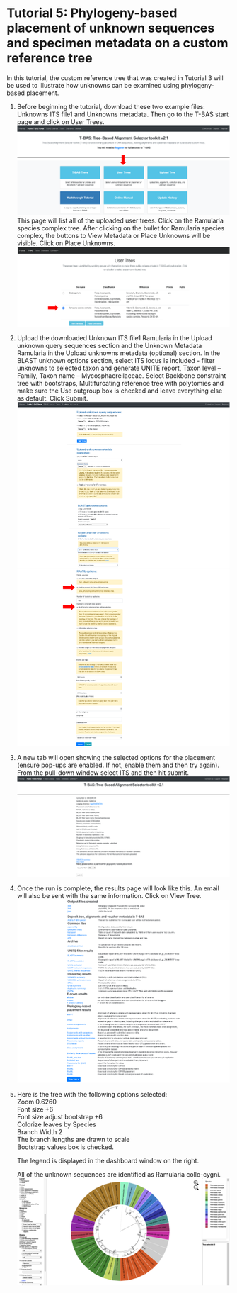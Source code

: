 # Tutorial 5: Phylogeny-based placement of unknown sequences and specimen metadata on a custom reference tree

In this tutorial, the custom reference tree that was created in Tutorial 3 will be used to illustrate how unknowns can be examined using phylogeny-based placement. 
 
1. Before beginning the tutorial, download these two example files: Unknowns ITS file1 and Unknowns metadata. Then go to the T-BAS start page and click on User Trees.  
![](images/tbas-tutorial5/Tutorial5.1.1.png)
    This page will list all of the uploaded user trees. Click on the Ramularia species complex tree. After clicking on the bullet for Ramularia species complex, the buttons to View Metadata or Place Unknowns will be visible. Click on Place Unknowns.
![](images/tbas-tutorial5/Tutorial5.1.2.png)

2. Upload the downloaded Unknown ITS file1 Ramularia in the Upload unknown query sequences section and the Unknown Metadata Ramularia in the Upload unknowns metadata (optional) section. In the BLAST unknown options section, select ITS locus is included - filter unknowns to selected taxon and generate UNITE report, Taxon level – Family, Taxon name – Mycosphaerellaceae. Select Backbone constraint tree with bootstraps, Multifurcating reference tree with polytomies and make sure the Use outgroup box is checked and leave everything else as default. Click Submit.
![](images/tbas-tutorial5/Tutorial5.2.1.png)
![](images/tbas-tutorial5/Tutorial5.2.2.png)

3. A new tab will open showing the selected options for the placement (ensure pop-ups are enabled. If not, enable them and then try again). From the pull-down window select ITS and then hit submit.
![](images/tbas-tutorial5/Tutorial5.3.png)

4. Once the run is complete, the results page will look like this. An email will also be sent with the same information. Click on View Tree.
![](images/tbas-tutorial5/Tutorial5.4.png)

5. Here is the tree with the following options selected:   
    Zoom 0.6260  
    Font size +6  
    Font size adjust bootstrap +6  
    Colorize leaves by Species  
    Branch Width 2  
    The branch lengths are drawn to scale  
    Bootstrap values box is checked.  

    The legend is displayed in the dashboard window on the right.   

    All of the unknown sequences are identified as Ramularia collo-cygni. 
![](images/tbas-tutorial5/Tutorial5.5.png)